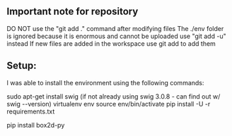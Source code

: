 ## Important note for repository
DO NOT use the "git add ." command after modifying files
The ./env folder is ignored because it is enormous and cannot be uploaded
use "git add -u" instead
If new files are added in the workspace use git add <filename> to add them

## Setup:  
I was able to install the environment using the following commands:

sudo apt-get install swig (if not already using swig 3.0.8 - can find out w/ swig --version)
virtualenv env
source env/bin/activate
pip install -U -r requirements.txt

pip install box2d-py


